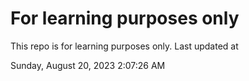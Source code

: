 # For learning purposes only
This repo is for learning purposes only.
Last updated at

Sunday, August 20, 2023 2:07:26 AM

